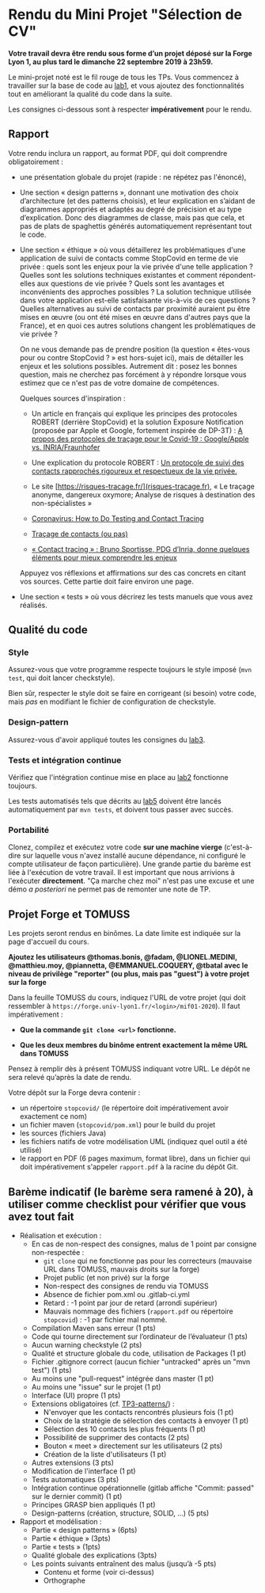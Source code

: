 # Rendu du Mini Projet "Sélection de CV"

**Votre travail devra être rendu sous forme d’un projet déposé sur la Forge Lyon 1, au plus tard le dimanche 22 septembre 2019 à 23h59.**

Le mini-projet noté est le fil rouge de tous les TPs. Vous commencez à
travailler sur la base de code au [lab1](TP1-java/), et vous ajoutez
des fonctionnalités tout en améliorant la qualité du code dans la
suite.

Les consignes ci-dessous sont à respecter **impérativement** pour le rendu.

## Rapport

Votre rendu inclura un rapport, au format PDF, qui doit comprendre
obligatoirement :

- une présentation globale du projet (rapide : ne répétez pas
  l'énoncé),

- Une section « design patterns », donnant une motivation des choix d’architecture (et des patterns choisis), et leur explication en s’aidant de diagrammes appropriés et adaptés au degré de précision et au type d’explication. Donc des diagrammes de classe, mais pas que cela, et pas de plats de spaghettis générés automatiquement représentant tout le code.
  
- Une section « éthique » où vous détaillerez les problématiques d'une application de suivi de contacts comme StopCovid en terme de vie privée : quels sont les enjeux pour la vie privée d'une telle application ? Quelles sont les solutions techniques existantes et comment répondent-elles aux questions de vie privée ? Quels sont les avantages et inconvénients des approches possibles ? La solution technique utilisée dans votre application est-elle satisfaisante vis-à-vis de ces questions ? Quelles alternatives au suivi de contacts par proximité auraient pu être mises en œuvre (ou ont été mises en œuvre dans d'autres pays que la France), et en quoi ces autres solutions changent les problématiques de vie privée ?

  On ne vous demande pas de prendre position (la question « êtes-vous pour ou contre StopCovid ? » est hors-sujet ici), mais de détailler les enjeux et les solutions possibles. Autrement dit : posez les bonnes question, mais ne cherchez pas forcément à y répondre lorsque vous estimez que ce n'est pas de votre domaine de compétences.

  Quelques sources d'inspiration :

  * Un article en français qui explique les principes des protocoles ROBERT (derrière StopCovid) et la solution Exposure Notification (proposée par Apple et Google, fortement inspirée de DP-3T) : [A propos des protocoles de traçage pour le Covid-19 : Google/Apple vs. INRIA/Fraunhofer](https://linuxfr.org/users/codefish/journaux/a-propos-des-protocoles-de-tracage-pour-le-covid-19-google-apple-vs-inria-fraunhofer)

  * Une explication du protocole ROBERT : [Un protocole de suivi des contacts rapprochés,rigoureux et respectueux de la vie privée.](https://www.inria.fr/sites/default/files/2020-04/Pr%C3%A9sentation%20du%20protocole%20Robert.pdf)

  * Le site [https://risques-tracage.fr/](risques-tracage.fr), « Le traçage anonyme, dangereux oxymore; Analyse de risques à destination des non-spécialistes »

  * [Coronavirus: How to Do Testing and Contact Tracing](https://medium.com/@tomaspueyo/coronavirus-how-to-do-testing-and-contact-tracing-bde85b64072e)

  * [Traçage de contacts (ou pas)](https://sites.google.com/view/covid19-distanciationsociale/)

  * [« Contact tracing » : Bruno Sportisse, PDG d’Inria, donne quelques éléments pour mieux comprendre les enjeux](https://www.inria.fr/fr/contact-tracing-bruno-sportisse-pdg-dinria-donne-quelques-elements-pour-mieux-comprendre-les-enjeux)
  
  Appuyez vos réflexions et affirmations sur des cas concrets en citant vos sources. Cette partie doit faire environ une page.
  
- Une section « tests » où vous décrirez les tests manuels que vous
  avez réalisés.

## Qualité du code

### Style

Assurez-vous que votre programme respecte toujours le style imposé
(`mvn test`, qui doit lancer checkstyle).

Bien sûr, respecter le style doit se faire en corrigeant (si besoin)
votre code, mais *pas* en modifiant le fichier de configuration de
checkstyle.

### Design-pattern

Assurez-vous d'avoir appliqué toutes les consignes du
[lab3](TP3-patterns/).

### Tests et intégration continue

Vérifiez que l'intégration continue mise en place au
[lab2](TP2-outils/) fonctionne toujours.

Les tests automatisés tels que décrits au [lab5](TP4-tests/) doivent
être lancés automatiquement par `mvn tests`, et doivent tous passer
avec succès.

### Portabilité

Clonez, compilez et exécutez votre code **sur une machine vierge**
(c'est-à-dire sur laquelle vous n'avez installé aucune dépendance, ni
configuré le compte utilisateur de façon particulière). Une grande
partie du barème est liée à l'exécution de votre travail. Il est
important que nous arrivions à l'exécuter **directement**. "Ça marche
chez moi" n'est pas une excuse et une démo *a posteriori* ne permet
pas de remonter une note de TP.

## Projet Forge et TOMUSS

Les projets seront rendus en binômes. La date limite est indiquée sur
la page d'accueil du cours.

**Ajoutez les utilisateurs @thomas.bonis, @fadam, @LIONEL.MEDINI,
@matthieu.moy, @piannetta, @EMMANUEL.COQUERY, @tbatal avec le niveau de privilège
"reporter" (ou plus, mais pas "guest") à votre projet sur la forge**

Dans la feuille TOMUSS du cours, indiquez l'URL de votre projet (qui
doit ressembler à `https://forge.univ-lyon1.fr/<login>/mif01-2020`). Il
faut impérativement :

- **Que la commande `git clone <url>` fonctionne.**

- **Que les deux membres du binôme entrent exactement la même URL dans TOMUSS**

Pensez à remplir dès à présent TOMUSS indiquant votre URL.
Le dépôt ne sera relevé qu’après la date de rendu.

Votre dépôt sur la Forge devra contenir :

- un répertoire `stopcovid/` (le répertoire doit impérativement avoir exactement ce nom)
- un fichier maven (`stopcovid/pom.xml`) pour le build du projet
- les sources (fichiers Java)
- les fichiers natifs de votre modélisation UML (indiquez quel outil a été utilisé)
- le rapport en PDF (6 pages maximum, format libre), dans un fichier qui doit impérativement s'appeler `rapport.pdf` à la racine du dépôt Git.

## Barème indicatif (le barème sera ramené à 20), à utiliser comme checklist pour vérifier que vous avez tout fait

- Réalisation et exécution :
  - En cas de non-respect des consignes, malus de 1 point par consigne non-respectée :
    - `git clone` qui ne fonctionne pas pour les correcteurs (mauvaise URL dans TOMUSS, mauvais droits sur la forge)
    - Projet public (et non privé) sur la forge
    - Non-respect des consignes de rendu via TOMUSS
    - Absence de fichier pom.xml ou .gitlab-ci.yml
    - Retard : -1 point par jour de retard (arrondi supérieur)
    - Mauvais nommage des fichiers (`rapport.pdf` ou répertoire `stopcovid`) : -1 par fichier mal nommé.
  - Compilation Maven sans erreur (1 pts)
  - Code qui tourne directement sur l’ordinateur de l’évaluateur (1 pts)
  - Aucun warning checkstyle (2 pts)
  - Qualité et structure globale du code, utilisation de Packages (1 pt)
  - Fichier .gitignore correct (aucun fichier "untracked" après un "mvn test") (1 pts)
  - Au moins une "pull-request" intégrée dans master (1 pt)
  - Au moins une "issue" sur le projet (1 pt)
  - Interface (UI) propre (1 pts)
  - Extensions obligatoires (cf. [TP3-patterns/](TP3-patterns/)) :
    - N'envoyer que les contacts rencontrés plusieurs fois (1 pt)
    - Choix de la stratégie de sélection des contacts à envoyer (1 pt)
    - Sélection des 10 contacts les plus fréquents (1 pt)
    - Possibilité de supprimer des contacts (2 pts)
    - Bouton « meet » directement sur les utilisateurs (2 pts)
    - Création de la liste d'utilisateurs (1 pt)
  - Autres extensions (3 pts)
  - Modification de l'interface (1 pt)
  - Tests automatiques (3 pts)
  - Intégration continue opérationnelle (gitlab affiche "Commit: passed" sur le dernier commit) (1 pt)
  - Principes GRASP bien appliqués (1 pt)
  - Design-patterns (création, structure, SOLID, ...) (5 pts)
- Rapport et modélisation :
  - Partie « design patterns » (6pts)
  - Partie « éthique » (3pts)
  - Partie « tests » (1pts)
  - Qualité globale des explications (3pts)
  - Les points suivants entraînent des malus (jusqu’à -5 pts)
    - Contenu et forme (voir ci-dessus)
    - Orthographe
